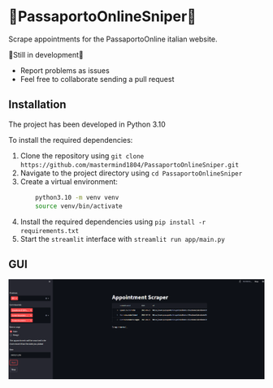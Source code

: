 # 🎯PassaportoOnlineSniper🎯
Scrape appointments for the PassaportoOnline italian website.

🤗Still in development🤗
- Report problems as issues
- Feel free to collaborate sending a pull request

## Installation
The project has been developed in Python 3.10

To install the required dependencies:
1. Clone the repository using `git clone https://github.com/mastermind1804/PassaportoOnlineSniper.git`
2. Navigate to the project directory using `cd PassaportoOnlineSniper`
3. Create a virtual environment:
   ```bash
       python3.10 -m venv venv
       source venv/bin/activate
   ```
4. Install the required dependencies using `pip install -r requirements.txt`
5. Start the `streamlit` interface with `streamlit run app/main.py`

## GUI
![PassaportoOnlineSniper](img/sniper.png)